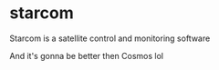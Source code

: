 # starcom
Starcom is a satellite control and monitoring software

And it's gonna be better then Cosmos lol
